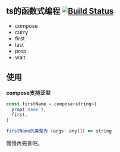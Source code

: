 ## ts的函数式编程 [![Build Status](https://travis-ci.org/ma125120/mts-util.svg?branch=master)](https://travis-ci.org/ma125120/mts-util)

- compose
- curry
- first
- last
- prop
- wait

## 使用

<b>compose支持泛型</b>

```javascript
const firstName = compose<string>(
  prop(`name`),
  first,
)

firstName的类型为 (args: any[]) => string
```

慢慢再完善吧。